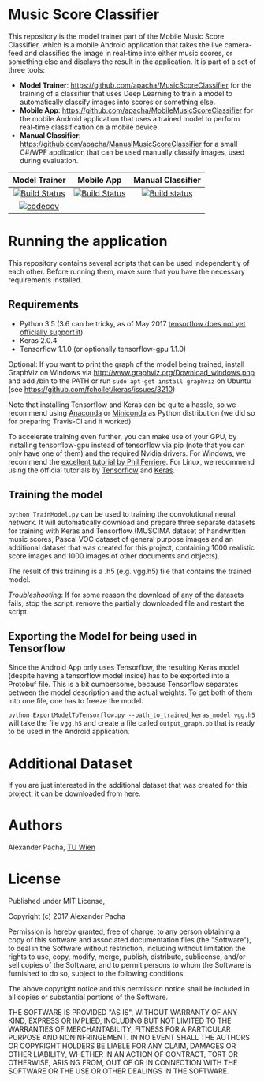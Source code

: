 # Music Score Classifier

This repository is the model trainer part of the Mobile Music Score Classifier, which is a mobile Android application that takes the live camera-feed and classifies the image in real-time into either music scores, or something else and displays the result in the application.
It is part of a set of three tools:

* **Model Trainer**: https://github.com/apacha/MusicScoreClassifier for the training of a classifier that uses Deep Learning to train a model to automatically classify images into scores or something else.
* **Mobile App**: https://github.com/apacha/MobileMusicScoreClassifier for the mobile Android application that uses a trained model to perform real-time classification on a mobile device.
* **Manual Classifier**: https://github.com/apacha/ManualMusicScoreClassifier for a small C#/WPF application that can be used manually classify images, used during evaluation.

|Model Trainer|Mobile App|Manual Classifier|
|:----:|:-----:|:-----:|
|[![Build Status](https://travis-ci.org/apacha/MusicScoreClassifier.svg?branch=master)](https://travis-ci.org/apacha/MusicScoreClassifier)|[![Build Status](https://travis-ci.org/apacha/MobileMusicScoreClassifier.svg?branch=master)](https://travis-ci.org/apacha/MobileMusicScoreClassifier)|[![Build status](https://ci.appveyor.com/api/projects/status/4715vyioa98eje0k?svg=true)](https://ci.appveyor.com/project/apacha/manualmusicscoreclassifier)|
|[![codecov](https://codecov.io/gh/apacha/MusicScoreClassifier/branch/master/graph/badge.svg)](https://codecov.io/gh/apacha/MusicScoreClassifier)|||



# Running the application
This repository contains several scripts that can be used independently of each other. 
Before running them, make sure that you have the necessary requirements installed. 

## Requirements

- Python 3.5 (3.6 can be tricky, as of May 2017 [tensorflow does not yet officially support it](https://github.com/tensorflow/tensorflow/issues/6999))
- Keras 2.0.4
- Tensorflow 1.1.0 (or optionally tensorflow-gpu 1.1.0)

Optional: If you want to print the graph of the model being trained, install GraphViz on Windows via http://www.graphviz.org/Download_windows.php and add /bin to the PATH or run `sudo apt-get install graphviz` on Ubuntu (see https://github.com/fchollet/keras/issues/3210)

Note that installing Tensorflow and Keras can be quite a hassle, so we recommend using [Anaconda](https://www.continuum.io/downloads) or 
[Miniconda](https://conda.io/miniconda.html) as Python distribution (we did so for preparing Travis-CI and it worked).

To accelerate training even further, you can make use of your GPU, by installing tensorflow-gpu instead of tensorflow
via pip (note that you can only have one of them) and the required Nvidia drivers. For Windows, we recommend the
[excellent tutorial by Phil Ferriere](https://github.com/philferriere/dlwin). For Linux, we recommend using the
 official tutorials by [Tensorflow](https://www.tensorflow.org/install/) and [Keras](https://keras.io/#installation).

## Training the model

`python TrainModel.py` can be used to training the convolutional neural network. 
It will automatically download and prepare three separate datasets for training with
Keras and Tensorflow (MUSCIMA dataset of handwritten music scores, 
Pascal VOC dataset of general purpose images and an additional dataset that 
was created for this project, containing 1000 realistic score images and 1000 
images of other documents and objects). 

The result of this training is a .h5 (e.g. vgg.h5) file that contains the trained model.

_Troubleshooting_: If for some reason the download of any of the datasets fails, stop the script, remove the partially
downloaded file and restart the script.

## Exporting the Model for being used in Tensorflow

Since the Android App only uses Tensorflow, the resulting Keras model (despite having a tensorflow model inside)
has to be exported into a Protobuf file. This is a bit cumbersome, because Tensorflow separates between
the model description and the actual weights. To get both of them into one file, one has to freeze the model.

`python ExportModelToTensorflow.py --path_to_trained_keras_model vgg.h5` will take the file `vgg.h5` and create
 a file called `output_graph.pb` that is ready to be used in the Android application.

# Additional Dataset
If you are just interested in the additional dataset that was created for this project,
it can be downloaded from [here](https://owncloud.tuwien.ac.at/index.php/s/JHzEMlwCSw8lTFp).


# Authors
Alexander Pacha, [TU Wien](https://www.ims.tuwien.ac.at/people/alexander-pacha)

# License

Published under MIT License,

Copyright (c) 2017 Alexander Pacha

Permission is hereby granted, free of charge, to any person obtaining a copy
of this software and associated documentation files (the "Software"), to deal
in the Software without restriction, including without limitation the rights
to use, copy, modify, merge, publish, distribute, sublicense, and/or sell
copies of the Software, and to permit persons to whom the Software is
furnished to do so, subject to the following conditions:

The above copyright notice and this permission notice shall be included in all
copies or substantial portions of the Software.

THE SOFTWARE IS PROVIDED "AS IS", WITHOUT WARRANTY OF ANY KIND, EXPRESS OR
IMPLIED, INCLUDING BUT NOT LIMITED TO THE WARRANTIES OF MERCHANTABILITY,
FITNESS FOR A PARTICULAR PURPOSE AND NONINFRINGEMENT. IN NO EVENT SHALL THE
AUTHORS OR COPYRIGHT HOLDERS BE LIABLE FOR ANY CLAIM, DAMAGES OR OTHER
LIABILITY, WHETHER IN AN ACTION OF CONTRACT, TORT OR OTHERWISE, ARISING FROM,
OUT OF OR IN CONNECTION WITH THE SOFTWARE OR THE USE OR OTHER DEALINGS IN THE
SOFTWARE.

